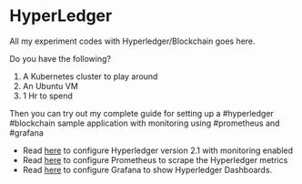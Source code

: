 # HyperLedger
All my experiment codes with Hyperledger/Blockchain goes here.

Do you have the following?
1. A Kubernetes cluster to play around
2. An Ubuntu VM
3. 1 Hr to spend

Then you can try out my complete guide for setting up a #hyperledger #blockchain sample application with monitoring using #prometheus and #grafana 

* Read [here](fabcar-with-monitoring/README.md) to configure Hyperledger version 2.1 with monitoring enabled 
* Read [here](prometheus/README.md) to configure Prometheus to scrape the Hyperledger metrics
* Read [here](grafana/README.md) to configure Grafana to show Hyperledger Dashboards.

